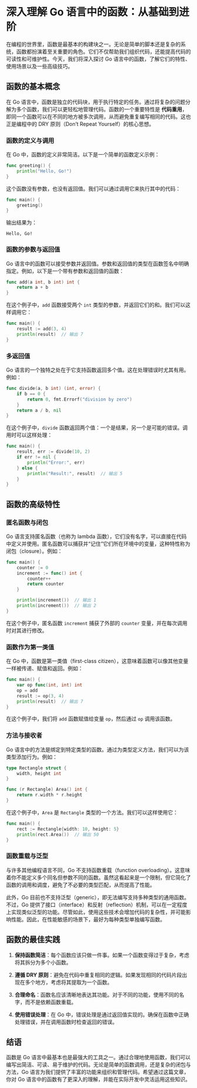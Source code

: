 # 深入理解 Go 语言中的函数：从基础到进阶

在编程的世界里，函数是最基本的构建块之一。无论是简单的脚本还是复杂的系统，函数都扮演着至关重要的角色。它们不仅帮助我们组织代码，还能提高代码的可读性和可维护性。今天，我们将深入探讨 Go 语言中的函数，了解它们的特性、使用场景以及一些高级技巧。

## 函数的基本概念

在 Go 语言中，函数是独立的代码块，用于执行特定的任务。通过将复杂的问题分解为多个函数，我们可以更轻松地管理代码。函数的一个重要特性是 **代码重用**，即同一个函数可以在不同的地方被多次调用，从而避免重复编写相同的代码。这也正是编程中的 DRY 原则（Don’t Repeat Yourself）的核心思想。

### 函数的定义与调用

在 Go 中，函数的定义非常简洁。以下是一个简单的函数定义示例：

```go
func greeting() {
    println("Hello, Go!")
}
```

这个函数没有参数，也没有返回值。我们可以通过调用它来执行其中的代码：

```go
func main() {
    greeting()
}
```

输出结果为：

```
Hello, Go!
```

### 函数的参数与返回值

Go 语言中的函数可以接受参数并返回值。参数和返回值的类型在函数签名中明确指定。例如，以下是一个带有参数和返回值的函数：

```go
func add(a int, b int) int {
    return a + b
}
```

在这个例子中，`add` 函数接受两个 `int` 类型的参数，并返回它们的和。我们可以这样调用它：

```go
func main() {
    result := add(3, 4)
    println(result)  // 输出 7
}
```

### 多返回值

Go 语言的一个独特之处在于它支持函数返回多个值。这在处理错误时尤其有用。例如：

```go
func divide(a, b int) (int, error) {
    if b == 0 {
        return 0, fmt.Errorf("division by zero")
    }
    return a / b, nil
}
```

在这个例子中，`divide` 函数返回两个值：一个是结果，另一个是可能的错误。调用时可以这样处理：

```go
func main() {
    result, err := divide(10, 2)
    if err != nil {
        println("Error:", err)
    } else {
        println("Result:", result)  // 输出 5
    }
}
```

## 函数的高级特性

### 匿名函数与闭包

Go 语言支持匿名函数（也称为 lambda 函数），它们没有名字，可以直接在代码中定义并使用。匿名函数可以捕获并“记住”它们所在环境中的变量，这种特性称为闭包（closure）。例如：

```go
func main() {
    counter := 0
    increment := func() int {
        counter++
        return counter
    }

    println(increment())  // 输出 1
    println(increment())  // 输出 2
}
```

在这个例子中，匿名函数 `increment` 捕获了外部的 `counter` 变量，并在每次调用时对其进行修改。

### 函数作为第一类值

在 Go 中，函数是第一类值（first-class citizen），这意味着函数可以像其他变量一样被传递、赋值和返回。例如：

```go
func main() {
    var op func(int, int) int
    op = add
    result := op(3, 4)
    println(result)  // 输出 7
}
```

在这个例子中，我们将 `add` 函数赋值给变量 `op`，然后通过 `op` 调用该函数。

### 方法与接收者

Go 语言中的方法是绑定到特定类型的函数。通过为类型定义方法，我们可以为该类型添加行为。例如：

```go
type Rectangle struct {
    width, height int
}

func (r Rectangle) Area() int {
    return r.width * r.height
}
```

在这个例子中，`Area` 是 `Rectangle` 类型的一个方法。我们可以这样使用它：

```go
func main() {
    rect := Rectangle{width: 10, height: 5}
    println(rect.Area())  // 输出 50
}
```

### 函数重载与泛型

与许多其他编程语言不同，Go 不支持函数重载（function overloading）。这意味着你不能定义多个同名但参数不同的函数。虽然这看起来是一个限制，但它简化了函数的调用和调度，避免了不必要的类型匹配，从而提高了性能。

此外，Go 目前也不支持泛型（generic），即无法编写支持多种类型的通用函数。不过，Go 提供了接口（interface）和反射（reflection）机制，可以在一定程度上实现类似泛型的功能。尽管如此，使用这些技术会增加代码的复杂性，并可能影响性能。因此，在性能敏感的场景下，最好为每种类型单独编写函数。

## 函数的最佳实践

1. **保持函数简洁**：每个函数应该只做一件事。如果一个函数变得过于复杂，考虑将其拆分为多个小函数。
2. **遵循 DRY 原则**：避免在代码中重复相同的逻辑。如果发现相同的代码片段出现在多个地方，考虑将其提取为一个函数。

3. **合理命名**：函数名应该清晰地表达其功能。对于不同的功能，使用不同的名字，而不是依赖函数重载。

4. **使用错误处理**：在 Go 中，错误处理是通过返回值实现的。确保在函数中正确处理错误，并在调用函数时检查返回的错误。

## 结语

函数是 Go 语言中最基本也是最强大的工具之一。通过合理地使用函数，我们可以编写出简洁、可读、易于维护的代码。无论是简单的函数调用，还是复杂的闭包与方法，Go 语言为我们提供了丰富的功能来组织和管理代码。希望通过这篇文章，你对 Go 语言中的函数有了更深入的理解，并能在实际开发中灵活运用这些知识。
